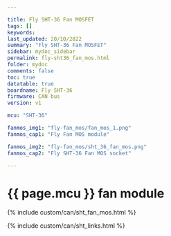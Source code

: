 ```yaml
---

title: Fly SHT-36 Fan MOSFET
tags: []
keywords: 
last_updated: 20/10/2022
summary: "Fly SHT-36 Fan MOSFET"
sidebar: mydoc_sidebar
permalink: fly-sht36_fan_mos.html
folder: mydoc
comments: false
toc: true
datatable: true
boardname: Fly SHT-36
firmware: CAN bus
version: v1

mcu: "SHT-36"

fanmos_img1: "fly-fan_mos/fan_mos_1.png"
fanmos_cap1: "Fly Fan MOS module"

fanmos_img2: "fly-fan_mos/sht_36_fan_mos.png"
fanmos_cap2: "Fly SHT-36 Fan MOS socket"

---
```

# {{ page.mcu }} fan module

{% include custom/can/sht_fan_mos.html %}

{% include custom/can/sht_links.html %}